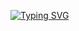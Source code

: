 [![Typing SVG](https://readme-typing-svg.demolab.com/?lines=你好，世界！我是李兆智。;欢迎来到我的+GitHub+主页！;全栈+Web+应用程序设计与开发;商业智能分析与报告自动化工具;数字艺术与设计工具)](https://git.io/typing-svg)

<!--
### Hi there 👋

**mrlizhaozhi/mrlizhaozhi** is a ✨ _special_ ✨ repository because its `README.md` (this file) appears on your GitHub profile.

Here are some ideas to get you started:

- 🔭 I’m currently working on ...
- 🌱 I’m currently learning ...
- 👯 I’m looking to collaborate on ...
- 🤔 I’m looking for help with ...
- 💬 Ask me about ...
- 📫 How to reach me: ...
- 😄 Pronouns: ...
- ⚡ Fun fact: ...
-->
